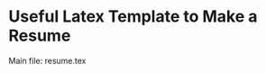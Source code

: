 Useful Latex Template to Make a Resume
=======================================

Main file: resume.tex
